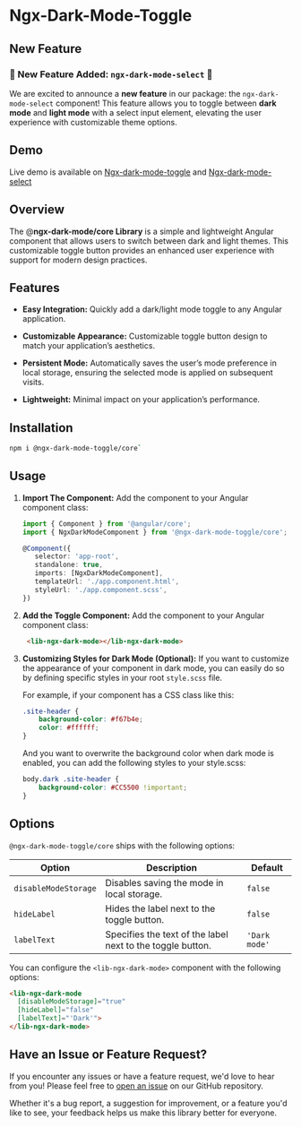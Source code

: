 # Ngx-Dark-Mode-Toggle

## New Feature

### 🎉 New Feature Added: `ngx-dark-mode-select` 🎉

We are excited to announce a **new feature** in our package: the `ngx-dark-mode-select` component! This feature allows you to toggle between **dark mode** and **light mode** with a select input element, elevating the user experience with customizable theme options.


## Demo

Live demo is available on [Ngx-dark-mode-toggle](https://stackblitz.com/edit/ngx-dark-mode-toggle-demo) and [Ngx-dark-mode-select](https://stackblitz.com/edit/ngx-dark-mode-select-demo)


## Overview

The @**ngx-dark-mode/core Library** is a simple and lightweight Angular component that allows users to switch between dark and light themes. This customizable toggle button provides an enhanced user experience with support for modern design practices.

## Features

- **Easy Integration:** Quickly add a dark/light mode toggle to any Angular application.

- **Customizable Appearance:** Customizable toggle button design to match your application’s aesthetics.

- **Persistent Mode:** Automatically saves the user’s mode preference in local storage, ensuring the selected mode is applied on subsequent visits.

- **Lightweight:** Minimal impact on your application’s performance.

## Installation

```bash
npm i @ngx-dark-mode-toggle/core`
```

## Usage
1. **Import The Component:**
Add the component to your Angular component class:

   ```typescript
   import { Component } from '@angular/core';
   import { NgxDarkModeComponent } from '@ngx-dark-mode-toggle/core';

   @Component({
      selector: 'app-root',
      standalone: true,
      imports: [NgxDarkModeComponent],
      templateUrl: './app.component.html',
      styleUrl: './app.component.scss',
   })
   ```

2. **Add the Toggle Component:**
Add the component to your Angular component class:

   ```html
    <lib-ngx-dark-mode></lib-ngx-dark-mode>
   ```

3. **Customizing Styles for Dark Mode (Optional):**
If you want to customize the appearance of your component in dark mode, you can easily do so by defining specific styles in your root `style.scss` file.

    For example, if your component has a CSS class like this:

    ```css
    .site-header {
        background-color: #f67b4e;
        color: #ffffff;
    }
    ```
    And you want to overwrite the background color when dark mode is enabled, you can add the following styles to your style.scss:
    ```css
    body.dark .site-header {
        background-color: #CC5500 !important;
    }
    ```

## Options

`@ngx-dark-mode-toggle/core` ships with the following options:

| Option              | Description                                                | Default          |
|---------------------|------------------------------------------------------------|------------------|
| `disableModeStorage`| Disables saving the mode in local storage.                 | `false`          |
| `hideLabel`         | Hides the label next to the toggle button.                 | `false`          |
| `labelText`         | Specifies the text of the label next to the toggle button. | `'Dark mode'`    |


You can configure the `<lib-ngx-dark-mode>` component with the following options:

```html
<lib-ngx-dark-mode
  [disableModeStorage]="true"
  [hideLabel]="false"
  [labelText]="'Dark'">
</lib-ngx-dark-mode>
```

## Have an Issue or Feature Request?

If you encounter any issues or have a feature request, we'd love to hear from you! Please feel free to [open an issue](https://github.com/AbduBehindTheCode/ngx-dark-mode/issues) on our GitHub repository.

Whether it's a bug report, a suggestion for improvement, or a feature you'd like to see, your feedback helps us make this library better for everyone.
